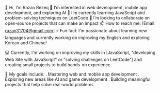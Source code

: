 👋 Hi, I’m Razan Rezeq
👀 I’m interested in web development, mobile app development, and exploring AI
🌱 I’m currently learning JavaScript and problem-solving techniques on LeetCode
💞️ I’m looking to collaborate on open-source projects that can make an impact
📫 How to reach me: [Email: razan31704@gmail.com]
⚡ Fun fact: I’m passionate about learning new languages and currently working on improving my English and exploring Korean and Chinese!

💻 Currently, I’m working on improving my skills in [JavaScript, "developing Web Site with JavaScript" or "solving challenges on LeetCode"] and creating small projects to build hands-on experience.

🎯 My goals include:
. Mastering web and mobile app development
. Exploring new areas like AI and game development
. Building meaningful projects that help solve real-world problems
